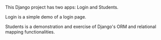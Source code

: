 This Django project has two apps: 
Login and Students. 

Login is a simple demo of a login page. 

Students is a demonstration and exercise of Django's ORM and relational mapping functionalities. 
